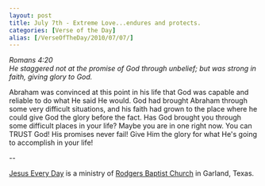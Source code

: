 ```yaml
---
layout: post
title: July 7th - Extreme Love...endures and protects.
categories: [Verse of the Day]
alias: [/VerseOfTheDay/2010/07/07/]
---
```


_Romans 4:20  
He staggered not at the promise of God through unbelief; but was
strong in faith, giving glory to God._

Abraham was convinced at this point in his life that God was
capable and reliable to do what He said He would. God had brought
Abraham through some very difficult situations, and his faith had
grown to the place where he could give God the glory before the fact.
Has God brought you through some difficult places in your life? Maybe
you are in one right now. You can TRUST God! His promises never fail!
Give Him the glory for what He's going to accomplish in your life!

 --

<a href=http://jesuseveryday.net>Jesus Every Day</a> is a ministry of <a href=http://rodgersbaptist.net>Rodgers Baptist Church</a> in Garland, Texas.
